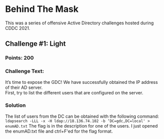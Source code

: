 # Behind The Mask

This was a series of offensive Active Directory challenges hosted during CDDC 2021.

## Challenge #1: Light  
### Points: 200
### Challenge Text:  
It’s time to expose the GDC! We have successfully obtained the IP address of their AD server.   
First, try to list the different users that are configured on the server.  

### Solution  
The list of users from the DC can be obtained with the following command:
```ldapsearch -LLL -x -H ldap://18.136.74.102 -b ‘DC=gdc,DC=local' > enumAD.txt```
The flag is in the description for one of the users. I just opened the enumAD.txt file and
ctrl+F'ed for the flag format.



